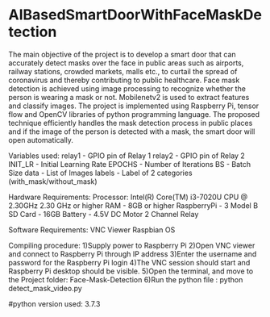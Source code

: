 # AIBasedSmartDoorWithFaceMaskDetection

The main objective of the project is to develop a smart door that can accurately detect masks
over the face in public areas such as airports, railway stations, crowded markets, malls etc., 
to curtail the spread of coronavirus and thereby contributing to public healthcare.
Face mask detection is achieved using image processing to recognize whether the person is 
wearing a mask or not. Mobilenetv2 is used to extract features and classify images. The project 
is implemented using Raspberry Pi, tensor flow and OpenCV libraries of python programming 
language. The proposed technique efficiently handles the mask detection process in public 
places and if the image of the person is detected with a mask, the smart door will open 
automatically.

Variables used:
relay1 - GPIO pin of Relay 1
relay2 - GPIO pin of Relay 2
INIT_LR - Initial Learning Rate
EPOCHS - Number of Iterations
BS - Batch Size
data - List of Images
labels - Label of 2 categories (with_mask/without_mask)

Hardware Requirements:
Processor: Intel(R) Core(TM) i3-7020U CPU @ 2.30GHz 2.30 GHz or higher
RAM - 8GB or higher
RaspberryPi - 3 Model B
SD Card - 16GB
Battery - 4.5V
DC Motor
2 Channel Relay

Software Requirements:
VNC Viewer
Raspbian OS

Compiling procedure:
1)Supply power to Raspberry Pi
2)Open VNC viewer and connect to Raspberry Pi through IP address
3)Enter the username and password for the Raspberry Pi login
4)The VNC session should start and Raspberry Pi desktop should be visible.
5)Open the terminal, and move to the Project folder: Face-Mask-Detection
6)Run the python file : python detect_mask_video.py

#python version used: 3.7.3



